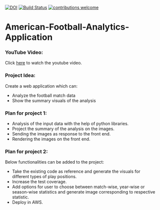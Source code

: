 [![DOI](https://zenodo.org/badge/293692566.svg)](https://zenodo.org/badge/latestdoi/293692566)
[![Build Status](https://travis-ci.org/himol7/American-Football-Analytics-Application.svg?branch=master)](https://travis-ci.org/himol7/American-Football-Analytics-Application)
[![contributions welcome](https://img.shields.io/badge/contributions-welcome-brightgreen.svg?style=flat)](https://github.com/himol7/American-Football-Analytics-Application/issues)

# American-Football-Analytics-Application

### YouTube Video:

Click [here](https://www.youtube.com/watch?v=GLtjMf34_LE&feature=youtu.be&ab_channel=AmitMandliya) to watch the youtube video.

### Project Idea:

Create a web application which can:
* Analyze the football match data
* Show the summary visuals of the analysis

### Plan for project 1:

* Analysis of the input data with the help of python libraries.
* Project the summary of the analysis on the images.
* Sending the images as response to the front end.
* Rendering the images on the front end.

### Plan for project 2:
Below functionalities can be added to the project:
* Take the existing code as reference and generate the visuals for different types of play positions.
* Increase the test coverage.
* Add options for user to choose between match-wise, year-wise or season-wise statistics and generate image corresponding to respective statistic.
* Deploy in AWS.
